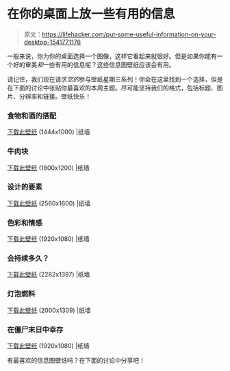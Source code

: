 # 在你的桌面上放一些有用的信息

> 原文：<https://lifehacker.com/put-some-useful-information-on-your-desktop-1541771176>

一般来说，你为你的桌面选择一个图像，这样它看起来就很好。但是如果你能有一个好的审美*和*一些有用的信息呢？这些信息图壁纸应该会有用。



请记住，我们现在请求*您的*参与壁纸星期三系列！你会在这里找到一个选择，但是在下面的讨论中张贴你最喜欢的本周主题。尽可能坚持我们的格式，包括标题、图片、分辨率和链接。壁纸快乐！

### 食物和酒的搭配

[下载此壁纸](http://thepaperwall.com/wallpaper.php?view=884261ec373d761d520c7e46686e69af0e594b75) (1444x1000) |纸墙

### 牛肉块

[下载此壁纸](http://thepaperwall.com/wallpaper.php?view=3d2769c4644e52731ea70bab552c7ad5ead83894) (1800x1200) |纸墙

### 设计的要素

[下载此壁纸](http://thepaperwall.com/wallpaper.php?view=ff037a79592b804a612079a4bd816e4c9274de61) (2560x1600) |纸墙

### 色彩和情感

[下载此壁纸](http://thepaperwall.com/wallpaper.php?view=df67314791cb0e4c9491e63951f27cfaecaad96d) (1920x1080) |纸墙

### 会持续多久？

[下载此壁纸](http://thepaperwall.com/wallpaper.php?view=c45b7efbdcce1c2e1a77345cdd319e3c5a34fa51) (2282x1397) |纸墙

### 灯泡燃料

[下载此壁纸](http://thepaperwall.com/wallpaper.php?view=1b6a05f8a2290f0769ed9d1a4b18f5e1de6659b3) (2000x1309) |纸墙

### 在僵尸末日中幸存

[下载此壁纸](http://thepaperwall.com/wallpaper.php?view=f775fba5edc5c41b0b45482f6408d1ec47a45bfa) (1920x1080) |纸墙

有最喜欢的信息图壁纸吗？在下面的讨论中分享吧！